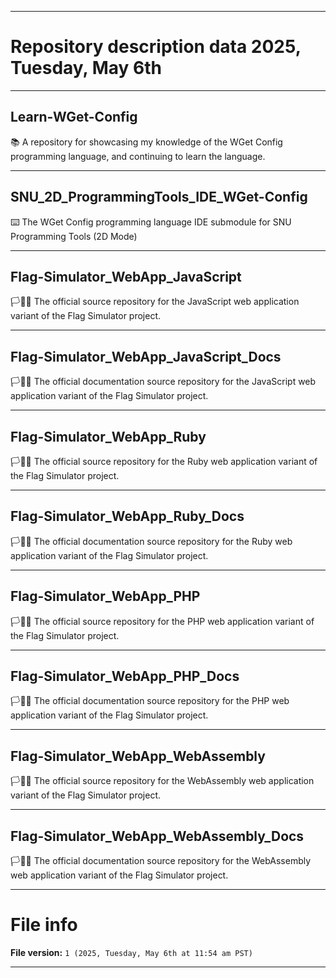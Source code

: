 
***

# Repository description data 2025, Tuesday, May 6th

---

## Learn-WGet-Config

📚️ A repository for showcasing my knowledge of the WGet Config programming language, and continuing to learn the language. 

---

## SNU_2D_ProgrammingTools_IDE_WGet-Config

⌨️ The WGet Config programming language IDE submodule for SNU Programming Tools (2D Mode)

---

## Flag-Simulator_WebApp_JavaScript

🏳️💾️🌐️ The official source repository for the JavaScript web application variant of the Flag Simulator project.

---

## Flag-Simulator_WebApp_JavaScript_Docs

🏳️📖️🌐️ The official documentation source repository for the JavaScript web application variant of the Flag Simulator project.

---

## Flag-Simulator_WebApp_Ruby

🏳️💾️🌐️ The official source repository for the Ruby web application variant of the Flag Simulator project.

---

## Flag-Simulator_WebApp_Ruby_Docs

🏳️📖️🌐️ The official documentation source repository for the Ruby web application variant of the Flag Simulator project.

---

## Flag-Simulator_WebApp_PHP

🏳️💾️🌐️ The official source repository for the PHP web application variant of the Flag Simulator project.

---

## Flag-Simulator_WebApp_PHP_Docs

🏳️📖️🌐️ The official documentation source repository for the PHP web application variant of the Flag Simulator project.

---

## Flag-Simulator_WebApp_WebAssembly

🏳️💾️🌐️ The official source repository for the WebAssembly web application variant of the Flag Simulator project.

---

## Flag-Simulator_WebApp_WebAssembly_Docs

🏳️📖️🌐️ The official documentation source repository for the WebAssembly web application variant of the Flag Simulator project.

***

# File info

**File version:** `1 (2025, Tuesday, May 6th at 11:54 am PST)`

***

